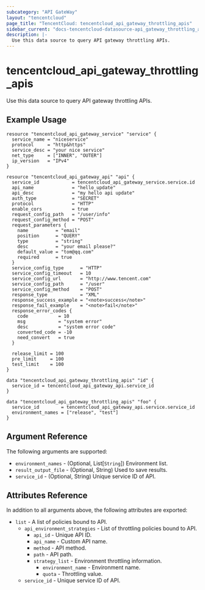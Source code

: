 ```yaml
---
subcategory: "API GateWay"
layout: "tencentcloud"
page_title: "TencentCloud: tencentcloud_api_gateway_throttling_apis"
sidebar_current: "docs-tencentcloud-datasource-api_gateway_throttling_apis"
description: |-
  Use this data source to query API gateway throttling APIs.
---
```


# tencentcloud_api_gateway_throttling_apis

Use this data source to query API gateway throttling APIs.

## Example Usage

```hcl
resource "tencentcloud_api_gateway_service" "service" {
  service_name = "niceservice"
  protocol     = "http&https"
  service_desc = "your nice service"
  net_type     = ["INNER", "OUTER"]
  ip_version   = "IPv4"
}

resource "tencentcloud_api_gateway_api" "api" {
  service_id            = tencentcloud_api_gateway_service.service.id
  api_name              = "hello_update"
  api_desc              = "my hello api update"
  auth_type             = "SECRET"
  protocol              = "HTTP"
  enable_cors           = true
  request_config_path   = "/user/info"
  request_config_method = "POST"
  request_parameters {
    name          = "email"
    position      = "QUERY"
    type          = "string"
    desc          = "your email please?"
    default_value = "tom@qq.com"
    required      = true
  }
  service_config_type      = "HTTP"
  service_config_timeout   = 10
  service_config_url       = "http://www.tencent.com"
  service_config_path      = "/user"
  service_config_method    = "POST"
  response_type            = "XML"
  response_success_example = "<note>success</note>"
  response_fail_example    = "<note>fail</note>"
  response_error_codes {
    code           = 10
    msg            = "system error"
    desc           = "system error code"
    converted_code = -10
    need_convert   = true
  }

  release_limit = 100
  pre_limit     = 100
  test_limit    = 100
}

data "tencentcloud_api_gateway_throttling_apis" "id" {
  service_id = tencentcloud_api_gateway_api.service_id
}

data "tencentcloud_api_gateway_throttling_apis" "foo" {
  service_id        = tencentcloud_api_gateway_api.service.service_id
  environment_names = ["release", "test"]
}
```

## Argument Reference

The following arguments are supported:

* `environment_names` - (Optional, List[`String`]) Environment list.
* `result_output_file` - (Optional, String) Used to save results.
* `service_id` - (Optional, String) Unique service ID of API.

## Attributes Reference

In addition to all arguments above, the following attributes are exported:

* `list` - A list of policies bound to API.
  * `api_environment_strategies` - List of throttling policies bound to API.
    * `api_id` - Unique API ID.
    * `api_name` - Custom API name.
    * `method` - API method.
    * `path` - API path.
    * `strategy_list` - Environment throttling information.
      * `environment_name` - Environment name.
      * `quota` - Throttling value.
  * `service_id` - Unique service ID of API.


